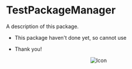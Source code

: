 # TestPackageManager

A description of this package.

* This package haven't done yet, so cannot use 

* Thank you!
<p align="center">
  <img src="https://www.google.com/url?sa=i&url=https%3A%2F%2Fdeveloperinsider.co%2Fcreate-a-library-using-swift-package-manager-stepwise-tutorial%2F&psig=AOvVaw2r1Yk3xGGIGt3QdfubYFaL&ust=1683194276318000&source=images&cd=vfe&ved=0CBEQjRxqFwoTCKCznbnx2P4CFQAAAAAdAAAAABAE" alt="Icon"/>
</p>
